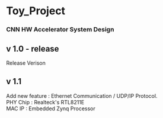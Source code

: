 # Toy_Project


### CNN HW Accelerator System Design
## v 1.0 - release
  Release Verison
## v 1.1
  Add new feature : Ethernet Communication / UDP/IP Protocol.   
  PHY Chip : Realteck's RTL8211E  
  MAC IP : Embedded Zynq Processor
  
